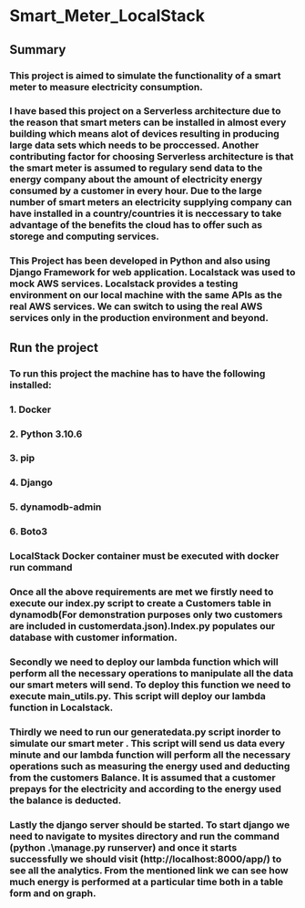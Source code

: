 # Smart_Meter_LocalStack

## Summary

### This project is aimed to simulate the functionality of a smart meter to measure electricity consumption. 

### I have based this project on a Serverless architecture due to the reason that smart meters can be installed in almost every building which means alot of devices resulting in producing large data sets which needs to be proccessed. Another contributing factor for choosing Serverless architecture is that the smart meter is assumed to regulary send data to the energy company about the amount of electricity energy consumed by a customer in every hour. Due to the large number of smart meters an electricity supplying company can have installed in a country/countries it is neccessary to take advantage of the benefits the cloud has to offer such as storege and computing services.


### This Project has been developed in Python and also using Django Framework for web application. Localstack was used to mock  AWS services. Localstack provides a testing environment on our local machine with the same APIs as the real AWS services. We can switch to using the real AWS services only in the production environment and beyond.  

## Run the project

### To run this project the machine has to have the following installed:

### 1. Docker
### 2. Python 3.10.6
### 3. pip
### 4. Django
### 5. dynamodb-admin
### 6. Boto3

### LocalStack Docker container must be executed with docker run command

### Once all the above requirements are met we firstly need to execute our index.py script to create a Customers table in dynamodb(For demonstration purposes only two customers are included in customerdata.json).Index.py populates our database with customer information.

### Secondly we need to deploy our lambda function which will perform all the necessary operations to manipulate all the data our smart meters will send. To deploy this function we need to execute main_utils.py. This script will deploy our lambda function in Localstack.

### Thirdly we need to run our generatedata.py script inorder to simulate our smart meter . This script will send us data every minute and our lambda function will perform all the necessary operations such as measuring the energy used and deducting from the customers Balance. It is assumed that a customer prepays for the electricity and according to the energy used the balance is deducted.

### Lastly the django server should be started. To start django we need to navigate to mysites directory and run the command (python .\manage.py runserver) and once it starts successfully we should visit (http://localhost:8000/app/)  to see all the analytics. From the mentioned link we can see how much energy is performed at a particular time both in a table form and on graph.





